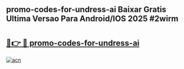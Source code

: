 ## promo-codes-for-undress-ai Baixar Gratis Ultima Versao Para Android/IOS 2025 #2wirm

# <h2><a href="https://ainizakaria.my?title=promo-codes-for-undress-ai&ref=20M">🔗👉 🔴 promo-codes-for-undress-ai</a></h2>

[![acn](https://github.com/user-attachments/assets/0f9c940e-d8b0-45ae-aac7-cd30a18b3e1c)](https://ainizakaria.my?title=promo-codes-for-undress-ai&ref=20M)

